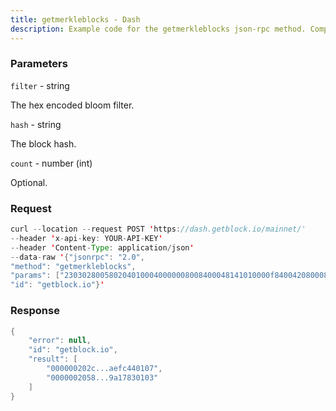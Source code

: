 ```yaml
---
title: getmerkleblocks - Dash
description: Example code for the getmerkleblocks json-rpc method. Сomplete guide on how to use getmerkleblocks json-rpc in GetBlock.io Web3 documentation.
---
```


### Parameters


`filter` - string

The hex encoded bloom filter.

`hash` - string

The block hash.

`count` - number (int)

Optional.

### Request

``` java
curl --location --request POST 'https://dash.getblock.io/mainnet/' 
--header 'x-api-key: YOUR-API-KEY' 
--header 'Content-Type: application/json' 
--data-raw '{"jsonrpc": "2.0",
"method": "getmerkleblocks",
"params": ["2303028005802040100040000008008400048141010000f8400420800080025004000004130000000000000001", "00000000007e1432d2af52e8463278bf556b55cf5049262f25634557e2e91202", 2000],
"id": "getblock.io"}'
```

###  Response

``` java
{
    "error": null,
    "id": "getblock.io",
    "result": [
        "000000202c...aefc440107",
        "0000002058...9a17830103"
    ]
}
```

